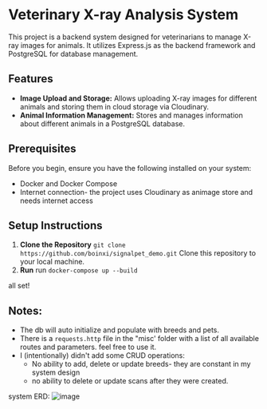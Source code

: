 
# Veterinary X-ray Analysis System

This project is a backend system designed for veterinarians to manage X-ray images for animals. It utilizes Express.js as the backend framework and PostgreSQL for database management.

## Features

- **Image Upload and Storage:** Allows uploading X-ray images for different animals and storing them in cloud storage via Cloudinary.
- **Animal Information Management:** Stores and manages information about different animals in a PostgreSQL database.

## Prerequisites

Before you begin, ensure you have the following installed on your system:

- Docker and Docker Compose
- Internet connection- the project uses Cloudinary as animage store and needs internet access

## Setup Instructions

1. **Clone the Repository**
`git clone https://github.com/boinxi/signalpet_demo.git`
   Clone this repository to your local machine.
2. **Run**
   run `docker-compose up --build`

all set!

## Notes:
- The db will auto initialize and populate with breeds and pets.
- There is a `requests.http` file in the "misc' folder with a list of all available routes and parameters. feel free to use it.
- I (intentionally) didn't add some CRUD operations:
	- No ability to add, delete or update breeds- they are constant in my system design
	- no ability to delete or update scans after they were created.

system ERD:
![image](https://github.com/boinxi/signalpet_demo/assets/57293916/18547af9-6330-49fc-bdcb-f63192597125)
